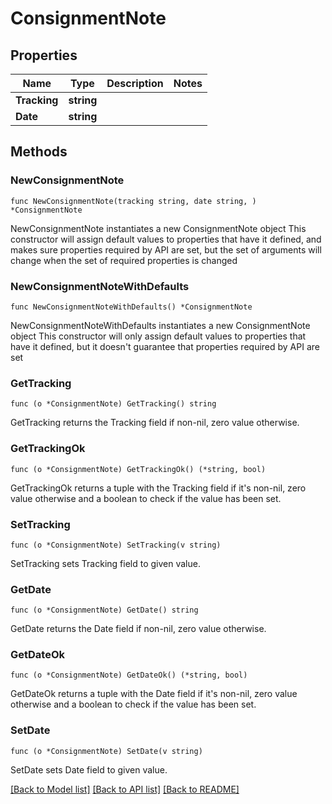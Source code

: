 # ConsignmentNote

## Properties

Name | Type | Description | Notes
------------ | ------------- | ------------- | -------------
**Tracking** | **string** |  | 
**Date** | **string** |  | 

## Methods

### NewConsignmentNote

`func NewConsignmentNote(tracking string, date string, ) *ConsignmentNote`

NewConsignmentNote instantiates a new ConsignmentNote object
This constructor will assign default values to properties that have it defined,
and makes sure properties required by API are set, but the set of arguments
will change when the set of required properties is changed

### NewConsignmentNoteWithDefaults

`func NewConsignmentNoteWithDefaults() *ConsignmentNote`

NewConsignmentNoteWithDefaults instantiates a new ConsignmentNote object
This constructor will only assign default values to properties that have it defined,
but it doesn't guarantee that properties required by API are set

### GetTracking

`func (o *ConsignmentNote) GetTracking() string`

GetTracking returns the Tracking field if non-nil, zero value otherwise.

### GetTrackingOk

`func (o *ConsignmentNote) GetTrackingOk() (*string, bool)`

GetTrackingOk returns a tuple with the Tracking field if it's non-nil, zero value otherwise
and a boolean to check if the value has been set.

### SetTracking

`func (o *ConsignmentNote) SetTracking(v string)`

SetTracking sets Tracking field to given value.


### GetDate

`func (o *ConsignmentNote) GetDate() string`

GetDate returns the Date field if non-nil, zero value otherwise.

### GetDateOk

`func (o *ConsignmentNote) GetDateOk() (*string, bool)`

GetDateOk returns a tuple with the Date field if it's non-nil, zero value otherwise
and a boolean to check if the value has been set.

### SetDate

`func (o *ConsignmentNote) SetDate(v string)`

SetDate sets Date field to given value.



[[Back to Model list]](../README.md#documentation-for-models) [[Back to API list]](../README.md#documentation-for-api-endpoints) [[Back to README]](../README.md)



